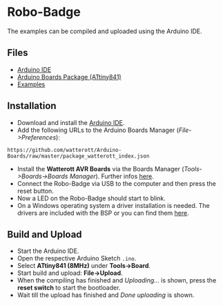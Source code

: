# Robo-Badge
The examples can be compiled and uploaded using the Arduino IDE.

## Files
* [Arduino IDE](http://arduino.cc/en/Main/Software)
* [Arduino Boards Package (ATtiny841)](https://github.com/watterott/Arduino-Boards#watterott-boards-package)
* [Examples](https://github.com/watterott/Robo-Badge/archive/master.zip)


## Installation
* Download and install the [Arduino IDE](http://arduino.cc/en/Main/Software).
* Add the following URLs to the Arduino Boards Manager (*File->Preferences*):
```
https://github.com/watterott/Arduino-Boards/raw/master/package_watterott_index.json
```
* Install the **Watterott AVR Boards** via the Boards Manager (*Tools->Boards->Boards Manager*). Further infos [here](https://github.com/watterott/Arduino-Boards#watterott-boards-package).
* Connect the Robo-Badge via USB to the computer and then press the reset button.
* Now a LED on the Robo-Badge should start to blink.
* On a Windows operating system a driver installation is needed. The drivers are included with the BSP or you can find them [here](https://github.com/watterott/Arduino-Boards/raw/master/files/micronucleus_driver.zip).


## Build and Upload
* Start the Arduino IDE.
* Open the respective Arduino Sketch ```.ino```.
* Select **ATtiny841 (8MHz)** under **Tools->Board**.
* Start build and upload: **File->Upload**.
* When the compiling has finished and *Uploading...* is shown, press the **reset switch** to start the bootloader.
* Wait till the upload has finished and *Done uploading* is shown.
